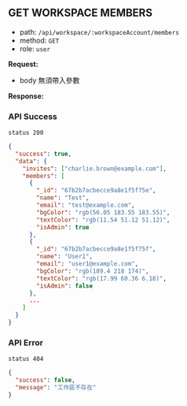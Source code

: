 ## GET WORKSPACE MEMBERS

- path: `/api/workspace/:workspaceAccount/members`
- method: `GET`
- role: `user`

**Request:**

- body 無須帶入參數

**Response:**

### API Success

`status 200`

```json
{
  "success": true,
  "data": {
    "invites": ["charlie.brown@example.com"],
    "members": [
      {
        "_id": "67b2b7acbecce9a8e1f5f75e",
        "name": "Test",
        "email": "test@example.com",
        "bgColor": "rgb(56.05 183.55 183.55)",
        "textColor": "rgb(11.54 51.12 51.12)",
        "isAdmin": true
      },
      {
        "_id": "67b2b7acbecce9a8e1f5f75f",
        "name": "User1",
        "email": "user1@example.com",
        "bgColor": "rgb(189.4 218 174)",
        "textColor": "rgb(17.99 60.36 6.18)",
        "isAdmin": false
      },
      ...
    ]
  }
}
```

### API Error

`status 404`

```json
{
  "success": false,
  "message": "工作區不存在"
}
```
